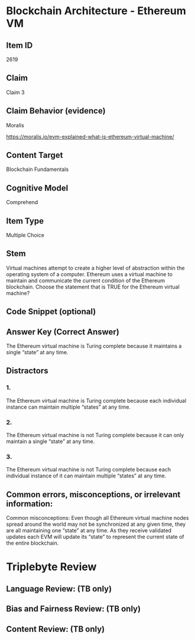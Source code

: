 # Blockchain Architecture - Ethereum VM

## Item ID
2619

## Claim
Claim 3

## Claim Behavior (evidence)
Moralis

https://moralis.io/evm-explained-what-is-ethereum-virtual-machine/ 

## Content Target
Blockchain Fundamentals

## Cognitive Model
Comprehend

## Item Type
Multiple Choice

## Stem
Virtual machines attempt to create a higher level of abstraction within the operating system of a computer. Ethereum uses a virtual machine to maintain and communicate the current condition of the Ethereum blockchain. Choose the statement that is TRUE for the Ethereum virtual machine?

## Code Snippet (optional)

## Answer Key (Correct Answer)
The Ethereum virtual machine is Turing complete because it maintains a single “state” at any time.

## Distractors
### 1.
The Ethereum virtual machine is Turing complete because each individual instance can maintain multiple “states” at any time.

### 2.
The Ethereum virtual machine is not Turing complete because it can only maintain a single “state” at any time.

### 3.
The Ethereum virtual machine is not Turing complete because each individual instance of it can maintain multiple “states” at any time.

## Common errors, misconceptions, or irrelevant information:
Common misconceptions: Even though all Ethereum virtual machine nodes spread around the world may not be synchronized at any given time, they are all maintaining one “state” at any time. As they receive validated updates each EVM will update its “state” to represent the current state of the entire blockchain.

# Triplebyte Review

## Language Review: (TB only)

## Bias and Fairness Review: (TB only)

## Content Review: (TB only)
